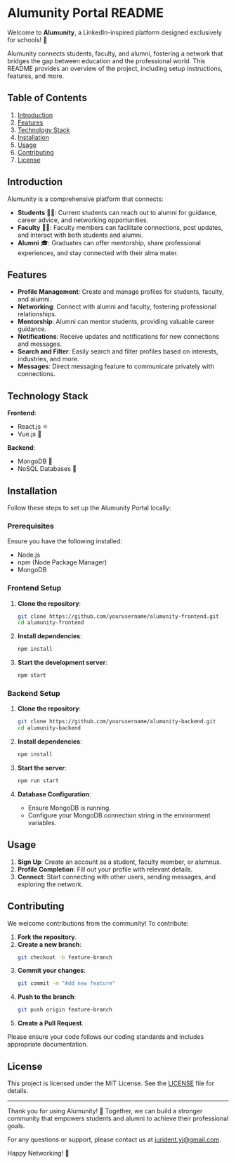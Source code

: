 # Alumunity Portal README

Welcome to **Alumunity**, a LinkedIn-inspired platform designed exclusively for schools! 🌟

Alumunity connects students, faculty, and alumni, fostering a network that bridges the gap between education and the professional world. This README provides an overview of the project, including setup instructions, features, and more.

## Table of Contents
1. [Introduction](#introduction)
2. [Features](#features)
3. [Technology Stack](#technology-stack)
4. [Installation](#installation)
5. [Usage](#usage)
6. [Contributing](#contributing)
7. [License](#license)

## Introduction

Alumunity is a comprehensive platform that connects:
- **Students** 🧑‍🎓: Current students can reach out to alumni for guidance, career advice, and networking opportunities.
- **Faculty** 👩‍🏫: Faculty members can facilitate connections, post updates, and interact with both students and alumni.
- **Alumni** 🎓: Graduates can offer mentorship, share professional experiences, and stay connected with their alma mater.

## Features

- **Profile Management**: Create and manage profiles for students, faculty, and alumni.
- **Networking**: Connect with alumni and faculty, fostering professional relationships.
- **Mentorship**: Alumni can mentor students, providing valuable career guidance.
- **Notifications**: Receive updates and notifications for new connections and messages.
- **Search and Filter**: Easily search and filter profiles based on interests, industries, and more.
- **Messages**: Direct messaging feature to communicate privately with connections.

## Technology Stack

**Frontend**:
- React.js ⚛️
- Vue.js 🖖

**Backend**:
- MongoDB 🍃
- NoSQL Databases 📂

## Installation

Follow these steps to set up the Alumunity Portal locally:

### Prerequisites

Ensure you have the following installed:
- Node.js
- npm (Node Package Manager)
- MongoDB

### Frontend Setup

1. **Clone the repository**:
    ```bash
    git clone https://github.com/yourusername/alumunity-frontend.git
    cd alumunity-frontend
    ```

2. **Install dependencies**:
    ```bash
    npm install
    ```

3. **Start the development server**:
    ```bash
    npm start
    ```

### Backend Setup

1. **Clone the repository**:
    ```bash
    git clone https://github.com/yourusername/alumunity-backend.git
    cd alumunity-backend
    ```

2. **Install dependencies**:
    ```bash
    npm install
    ```

3. **Start the server**:
    ```bash
    npm run start
    ```

4. **Database Configuration**:
    - Ensure MongoDB is running.
    - Configure your MongoDB connection string in the environment variables.

## Usage

1. **Sign Up**: Create an account as a student, faculty member, or alumnus.
2. **Profile Completion**: Fill out your profile with relevant details.
3. **Connect**: Start connecting with other users, sending messages, and exploring the network.

## Contributing

We welcome contributions from the community! To contribute:

1. **Fork the repository**.
2. **Create a new branch**:
    ```bash
    git checkout -b feature-branch
    ```
3. **Commit your changes**:
    ```bash
    git commit -m "Add new feature"
    ```
4. **Push to the branch**:
    ```bash
    git push origin feature-branch
    ```
5. **Create a Pull Request**.

Please ensure your code follows our coding standards and includes appropriate documentation.

## License

This project is licensed under the MIT License. See the [LICENSE](LICENSE) file for details.

---

Thank you for using Alumunity! 🌟 Together, we can build a stronger community that empowers students and alumni to achieve their professional goals.

For any questions or support, please contact us at jurident.yi@gmail.com.

Happy Networking! 🎉
